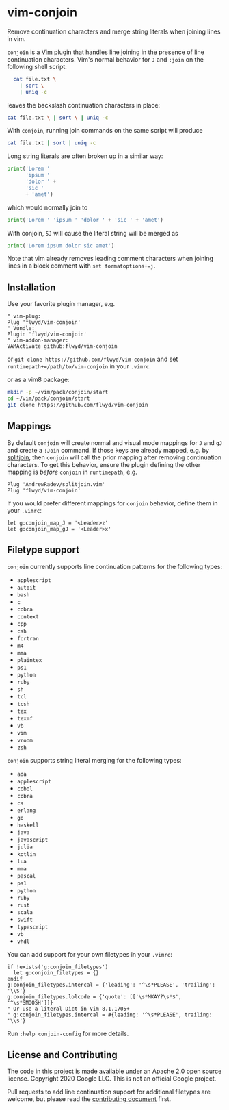 # vim-conjoin

Remove continuation characters and merge string literals when joining lines in vim.

`conjoin` is a [Vim](https://vim.org/) plugin that handles line joining in the
presence of line continuation characters.  Vim's normal behavior for `J` and
`:join` on the following shell script:

```sh
  cat file.txt \
    | sort \
    | uniq -c
```

leaves the backslash continuation characters in place:

```sh
cat file.txt \ | sort \ | uniq -c
```

With `conjoin`, running join commands on the same script will produce

```sh
cat file.txt | sort | uniq -c
```

Long string literals are often broken up in a similar way:

```python
print('Lorem '
      'ipsum '
      'dolor ' +
      'sic '
      + 'amet')
```

which would normally join to

```python
print('Lorem ' 'ipsum ' 'dolor ' + 'sic ' + 'amet')
```

With conjoin, `5J` will cause the literal string will be merged as

```python
print('Lorem ipsum dolor sic amet')
```

Note that vim already removes leading comment characters when joining lines
in a block comment with `set formatoptions+=j`.

## Installation

Use your favorite plugin manager, e.g.

```vim
" vim-plug:
Plug 'flwyd/vim-conjoin'
" Vundle:
Plugin 'flwyd/vim-conjoin'
" vim-addon-manager:
VAMActivate github:flwyd/vim-conjoin
```

or `git clone https://github.com/flwyd/vim-conjoin` and set
`runtimepath+=/path/to/vim-conjoin` in your `.vimrc`.

or as a vim8 package:

```sh
mkdir -p ~/vim/pack/conjoin/start
cd ~/vim/pack/conjoin/start
git clone https://github.com/flwyd/vim-conjoin
```

## Mappings

By default `conjoin` will create normal and visual mode mappings for `J` and
`gJ` and create a `:Join` command.  If those keys are already mapped, e.g. by
[splitjoin](https://github.com/AndrewRadev/splitjoin.vim), then `conjoin` will
call the prior mapping after removing continuation characters.  To get this
behavior, ensure the plugin defining the other mapping is _before_ `conjoin`
in `runtimepath`, e.g.

```vim
Plug 'AndrewRadev/splitjoin.vim'
Plug 'flwyd/vim-conjoin'
```

If you would prefer different mappings for `conjoin` behavior, define them in
your `.vimrc`:

```vim
let g:conjoin_map_J = '<Leader>z'
let g:conjoin_map_gJ = '<Leader>x'
```

## Filetype support

`conjoin` currently supports line continuation patterns for the following types:

* `applescript`
* `autoit`
* `bash`
* `c`
* `cobra`
* `context`
* `cpp`
* `csh`
* `fortran`
* `m4`
* `mma`
* `plaintex`
* `ps1`
* `python`
* `ruby`
* `sh`
* `tcl`
* `tcsh`
* `tex`
* `texmf`
* `vb`
* `vim`
* `vroom`
* `zsh`

`conjoin` supports string literal merging for the following types:

* `ada`
* `applescript`
* `cobol`
* `cobra`
* `cs`
* `erlang`
* `go`
* `haskell`
* `java`
* `javascript`
* `julia`
* `kotlin`
* `lua`
* `mma`
* `pascal`
* `ps1`
* `python`
* `ruby`
* `rust`
* `scala`
* `swift`
* `typescript`
* `vb`
* `vhdl`

You can add support for your own filetypes in your `.vimrc`:

```vim
if !exists('g:conjoin_filetypes')
  let g:conjoin_filetypes = {}
endif
g:conjoin_filetypes.intercal = {'leading': '^\s*PLEASE', 'trailing': '\\$'}
g:conjoin_filetypes.lolcode = {'quote': [['\s*MKAY?\s*$', '^\s*SMOOSH']]}
" Or use a literal-Dict in Vim 8.1.1705+
" g:conjoin_filetypes.intercal = #{leading: '^\s*PLEASE', trailing: '\\$'}
```

Run `:help conjoin-config` for more details.

## License and Contributing

The code in this project is made available under an Apache 2.0 open source
license.  Copyright 2020 Google LLC.  This is not an official Google project.

Pull requests to add line continuation support for additional filetypes are
welcome, but please read the [contributing document](CONTRIBUTING.md) first.
